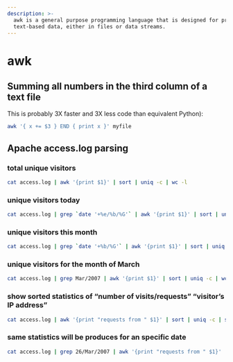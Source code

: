 ```yaml
---
description: >-
  awk is a general purpose programming language that is designed for processing
  text-based data, either in files or data streams.
---
```


# awk

## Summing all numbers in the third column of a text file 

This is probably 3X faster and 3X less code than equivalent Python\):

```bash
awk '{ x += $3 } END { print x }' myfile
```

## Apache access.log parsing

### total unique visitors

```bash
cat access.log | awk '{print $1}' | sort | uniq -c | wc -l
```

### unique visitors today

```bash
cat access.log | grep `date '+%e/%b/%G'` | awk '{print $1}' | sort | uniq -c | wc -l
```

### unique visitors this month

```bash
cat access.log | grep `date '+%b/%G'` | awk '{print $1}' | sort | uniq -c | wc -l
```

### unique visitors for the month of March

```bash
cat access.log | grep Mar/2007 | awk '{print $1}' | sort | uniq -c | wc -l
```

### show sorted statistics of “number of visits/requests” “visitor’s IP address”

```bash
cat access.log | awk '{print "requests from " $1}' | sort | uniq -c | sort
```

### same **statistics** will be produces for an specific **date**

```bash
cat access.log | grep 26/Mar/2007 | awk '{print "requests from " $1}' | sort | uniq -c | sort
```

